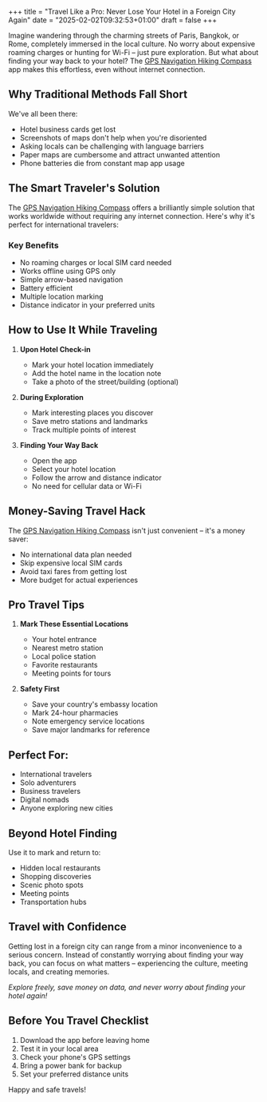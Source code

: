 +++
title = "Travel Like a Pro: Never Lose Your Hotel in a Foreign City Again"
date = "2025-02-02T09:32:53+01:00"
draft = false
+++

Imagine wandering through the charming streets of Paris, Bangkok, or Rome, completely immersed in the local culture. No worry about expensive roaming charges or hunting for Wi-Fi – just pure exploration. But what about finding your way back to your hotel? The [GPS Navigation Hiking Compass](https://apps.apple.com/us/app/gps-navigation-hiking-compass/id791684332) app makes this effortless, even without internet connection.

## Why Traditional Methods Fall Short

We've all been there:
- Hotel business cards get lost
- Screenshots of maps don't help when you're disoriented
- Asking locals can be challenging with language barriers
- Paper maps are cumbersome and attract unwanted attention
- Phone batteries die from constant map app usage

## The Smart Traveler's Solution

The [GPS Navigation Hiking Compass](https://apps.apple.com/us/app/gps-navigation-hiking-compass/id791684332) offers a brilliantly simple solution that works worldwide without requiring any internet connection. Here's why it's perfect for international travelers:

### Key Benefits
- No roaming charges or local SIM card needed
- Works offline using GPS only
- Simple arrow-based navigation
- Battery efficient
- Multiple location marking
- Distance indicator in your preferred units

## How to Use It While Traveling

1. **Upon Hotel Check-in**
   - Mark your hotel location immediately
   - Add the hotel name in the location note
   - Take a photo of the street/building (optional)

2. **During Exploration**
   - Mark interesting places you discover
   - Save metro stations and landmarks
   - Track multiple points of interest

3. **Finding Your Way Back**
   - Open the app
   - Select your hotel location
   - Follow the arrow and distance indicator
   - No need for cellular data or Wi-Fi

## Money-Saving Travel Hack

The [GPS Navigation Hiking Compass](https://apps.apple.com/us/app/gps-navigation-hiking-compass/id791684332) isn't just convenient – it's a money saver:
- No international data plan needed
- Skip expensive local SIM cards
- Avoid taxi fares from getting lost
- More budget for actual experiences

## Pro Travel Tips

1. **Mark These Essential Locations**
   - Your hotel entrance
   - Nearest metro station
   - Local police station
   - Favorite restaurants
   - Meeting points for tours

2. **Safety First**
   - Save your country's embassy location
   - Mark 24-hour pharmacies
   - Note emergency service locations
   - Save major landmarks for reference

## Perfect For:
- International travelers
- Solo adventurers
- Business travelers
- Digital nomads
- Anyone exploring new cities

## Beyond Hotel Finding

Use it to mark and return to:
- Hidden local restaurants
- Shopping discoveries
- Scenic photo spots
- Meeting points
- Transportation hubs

## Travel with Confidence

Getting lost in a foreign city can range from a minor inconvenience to a serious concern. Instead of constantly worrying about finding your way back, you can focus on what matters – experiencing the culture, meeting locals, and creating memories.

*Explore freely, save money on data, and never worry about finding your hotel again!*

## Before You Travel Checklist
1. Download the app before leaving home
2. Test it in your local area
3. Check your phone's GPS settings
4. Bring a power bank for backup
5. Set your preferred distance units

Happy and safe travels!